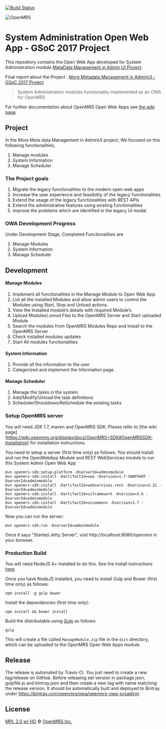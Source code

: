 [![Build Status](https://travis-ci.org/openmrs/openmrs-owa-sysadmin.svg?branch=master)](https://travis-ci.org/openmrs/openmrs-owa-sysadmin)

<img src="https://cloud.githubusercontent.com/assets/668093/12567089/0ac42774-c372-11e5-97eb-00baf0fccc37.jpg" alt="OpenMRS"/>

# System Administration Open Web App  - GSoC 2017 Project

This repository contains the Open Web App developed for System Administration module [MetaData Management in Admin UI Project](https://wiki.openmrs.org/display/projects/More+Metadata+Management+in+AdminUI).

Final report about the Project : [More Metadata Management in AdminUI - GSoC 2017 Project](https://wiki.openmrs.org/display/projects/More+Metadata+Management+in+AdminUI+-+GSoC+2017+Project)

> System Administration modules functionality implemented as an OWA for OpenMRS

For further documentation about OpenMRS Open Web Apps see [the wiki page](https://wiki.openmrs.org/display/docs/Open+Web+Apps+Module).

## Project

In the More Meta data Management in AdminUI project, We focused on this following functionalities,
1. Manage modules
2. System Information
3. Manage Scheduler

### The Project goals
1. Migrate the legacy functionalities to the modern open web apps
2. Increase the user experience and feasibility of the legacy functionalities
3. Extend the usage of the legacy functionalities with REST APIs
4. Extend the administrative features using existing functionalities
5. Improve the problems which are identified in the legacy UI modal

### OWA Development Progress

Under Development Stage, Completed Functionalities are
 1. Manage Modules
 2. System Information
 3. Manage Scheduler

## Development

#### Manage Modules
1. Implement all functionalities in the Manage Module to Open Web App.
2. List all the installed Modules and allow admin users to control the Modules using Start, Stop and Unload actions.
3. View the Installed module’s details with required Module’s.
4. Upload Modules(.omod File) to the OpenMRS Server and Start uploaded Module
5. Search the modules from OpenMRS Modules Repo and Install to the OpenMRS Server
6. Check installed modules updates
7. Start All modules functionalities

#### System Information
1. Provide all the information to the user
2. Categorized and implement the Information page.

#### Manage Scheduler
1. Manage the tasks in the system 
2. Add/Modify/Unload the task definitions
3. Scheduler/Shoutdown/ReSchedule the existing tasks

### Setup OpenMRS server

You will need JDK 1.7, maven and OpenMRS SDK. Please refer to [the wiki page] (https://wiki.openmrs.org/display/docs/OpenMRS+SDK#OpenMRSSDK-Installation) for installation instructions.

You need to setup a server (first time only) as follows:
You should install and run the OpenWebApp Module and REST WebServices module to run this System Admin Open Web App

```
mvn openmrs-sdk:setup-platform -DserverId=adminmodule
mvn openmrs-sdk:install -DartifactId=owa -Dversion=1.7-SNAPSHOT -DserverId=adminmodule
mvn openmrs-sdk:install -DartifactId=webservices.rest -Dversion=2.21 -DserverId=adminmodule
mvn openmrs-sdk:install -DartifactId=uiframework -Dversion=3.6 -DserverId=adminmodule
mvn openmrs-sdk:install -DartifactId=uicommons -Dversion=1.7 -DserverId=adminmodule
```

Now you can run the server:
```
mvn openmrs-sdk:run -DserverId=adminmodule
```
Once it says "Started Jetty Server", visit http://localhost:8080/openmrs in your browser.

### Production Build

You will need NodeJS 4+ installed to do this. See the install instructions [here](https://nodejs.org/en/download/package-manager/).

Once you have NodeJS installed, you need to install Gulp and Bower (first time only) as follows:
```
npm install -g gulp bower
```

Install the dependencies (first time only):

```
npm install && bower install
```

Build the distributable using [Gulp](http://gulpjs.com/) as follows:

```
gulp
```

This will create a file called `ManageModule.zip` file in the `dist` directory, which can be uploaded to the OpenMRS Open Web Apps module.

## Release

The release is automated by Travis-CI. You just need to create a new tag/release on GitHub. Before releasing set version in package.json, gulpfile.js and bintray.json and then create a new tag with name matching the release version. It should be automatically built and deployed to Bintray under https://bintray.com/openmrs/owa/openmrs-owa-sysadmin

## License

[MPL 2.0 w/ HD](http://openmrs.org/license/) © [OpenMRS Inc.](http://www.openmrs.org/)
